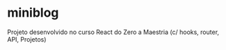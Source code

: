 # miniblog
Projeto desenvolvido no curso React do Zero a Maestria (c/ hooks, router, API, Projetos)
